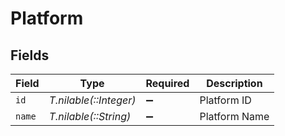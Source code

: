 # Platform


## Fields

| Field                  | Type                   | Required               | Description            |
| ---------------------- | ---------------------- | ---------------------- | ---------------------- |
| `id`                   | *T.nilable(::Integer)* | :heavy_minus_sign:     | Platform ID            |
| `name`                 | *T.nilable(::String)*  | :heavy_minus_sign:     | Platform Name          |